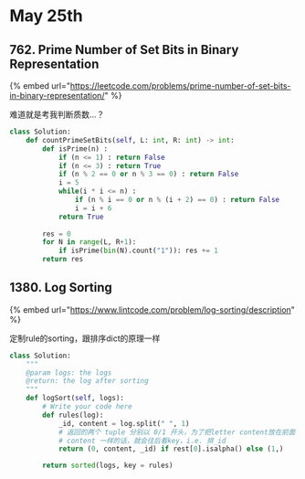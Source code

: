 # May 25th

## 762. Prime Number of Set Bits in Binary Representation

{% embed url="https://leetcode.com/problems/prime-number-of-set-bits-in-binary-representation/" %}

难道就是考我判断质数...？

```python
class Solution:
    def countPrimeSetBits(self, L: int, R: int) -> int:
        def isPrime(n) : 
            if (n <= 1) : return False
            if (n <= 3) : return True
            if (n % 2 == 0 or n % 3 == 0) : return False
            i = 5
            while(i * i <= n) : 
                if (n % i == 0 or n % (i + 2) == 0) : return False
                i = i + 6
            return True
        
        res = 0
        for N in range(L, R+1):
            if isPrime(bin(N).count("1")): res += 1
        return res
```

## 1380. Log Sorting

{% embed url="https://www.lintcode.com/problem/log-sorting/description" %}

定制rule的sorting，跟排序dict的原理一样

```python
class Solution:
    """
    @param logs: the logs
    @return: the log after sorting
    """
    def logSort(self, logs):
        # Write your code here
        def rules(log):
            _id, content = log.split(" ", 1)
            # 返回的两个 tuple 分别以 0/1 开头，为了把letter content放在前面
            # content 一样的话，就会往后看key，i.e. 排_id
            return (0, content, _id) if rest[0].isalpha() else (1,)

        return sorted(logs, key = rules)
```


